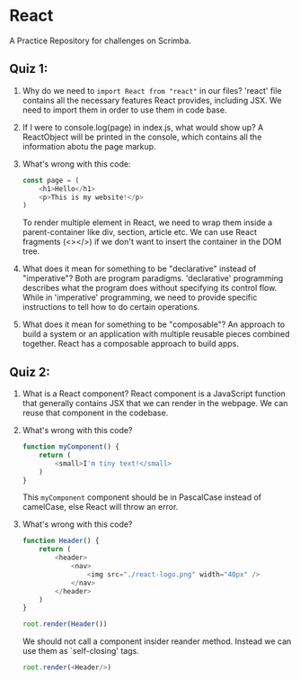 # React

A Practice Repository for challenges on Scrimba.


## Quiz 1:

1. Why do we need to `import React from "react"` in our files?
'react' file contains all the necessary features React provides, including JSX. We need to import them in order to use them in code base.

2. If I were to console.log(page) in index.js, what would show up?
A ReactObject will be printed in the console, which contains all the information abotu the page markup.

3. What's wrong with this code:

    ```javascript
    const page = (
        <h1>Hello</h1>
        <p>This is my website!</p>
    )
    ```

    To render multiple element in React, we need to wrap them inside a parent-container like div, section, article etc. We can use React fragments (<></>) if we don't want to insert the container in the DOM tree.

4. What does it mean for something to be "declarative" instead of "imperative"?
Both are program paradigms. 'declarative' programming describes what the program does without specifying its control flow. While in 'imperative' programming, we need to provide specific instructions to tell how to do certain operations.

5. What does it mean for something to be "composable"?
An approach to build a system or an application with multiple reusable pieces combined together. React has a composable approach to build apps.

## Quiz 2:


1. What is a React component?
React component is a JavaScript function that generally contains JSX that we can render in the webpage. We can reuse that component in the codebase.

2. What's wrong with this code?
    ```js
    function myComponent() {
        return (
            <small>I'm tiny text!</small>
        )
    }
    ```
    This `myComponent` component should be in PascalCase instead of camelCase, else React will throw an error.

3. What's wrong with this code?
    ```js
    function Header() {
        return (
            <header>
                <nav>
                    <img src="./react-logo.png" width="40px" />
                </nav>
            </header>
        )
    }

    root.render(Header())
    ```
    We should not call a component insider reander method. Instead we can use them as `self-closing' tags.

    ```javascript
    root.render(<Header/>)
    ```